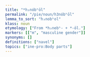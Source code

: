 ```yaml
---
title: "*h₃nóbʰōl"
permalink: "/pie/noun/h3nóbʰōl"
lemma_to_sort: "h₃nobʰol"
klass: noun
etymology: ["From *h₃nebʰ- +‎ *-ōl."]
markers: [["m", "masculine gender"]]
synonyms: []
definitions: ["navel"]
topics: ["ine-pro:Body parts"]
---
```

